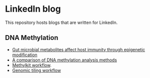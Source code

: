 # LinkedIn blog
This repository hosts blogs that are written for LinkedIn.

## DNA Methylation
- [Gut microbial metabolites affect host immunity through epigenetic modification](Gut_metabolite_epigenetic.md)
- [A comparison of DNA methylation analysis methods](DNA_methylation_methods.md)
- [Methylkit workflow](Methylkit_workflow.md).
- [Genomic tiling workflow](Methylation_tile.md)